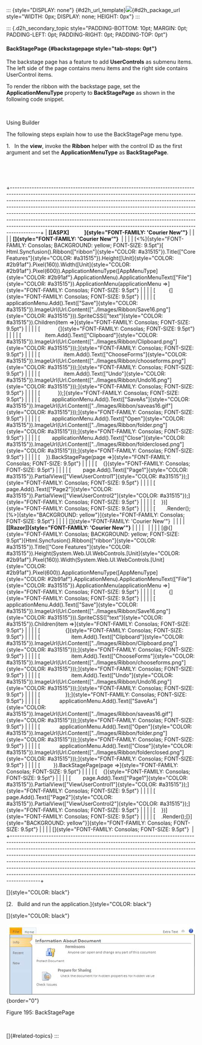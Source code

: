 ::: {style="DISPLAY: none"}
[](ms-xhelp:///?Id=d2h_url_template){#d2h_url_template}![](!package_url!){#d2h_package_url style="WIDTH: 0px; DISPLAY: none; HEIGHT: 0px"}
:::

::: {.d2h_secondary_topic style="PADDING-BOTTOM: 10pt; MARGIN: 0pt; PADDING-LEFT: 0pt; PADDING-RIGHT: 0pt; PADDING-TOP: 0pt"}
#### BackStagePage {#backstagepage style="tab-stops: 0pt"}

The backstage page has a feature to add **UserControls** as submenu items. The left side of the page contains menu items and the right side contains UserControl items.

To render the ribbon with the backstage page, set the **ApplicationMenuType** property to **BackStagePage** as shown in the following code snippet.

 

Using Builder

The following steps explain how to use the BackStagePage menu type.

1.   In the **view**, invoke the **Ribbon** helper with the control ID as the first argument and set the **ApplicationMenuType** as **BackStagePage**.

 

 

+------------------------------------------------------------------------------------------------------------------------------------------------------------------------------------------------------------------------------------------------------------------------------------------------------------------------------------------------------------------------------------------------------------------------------------------------------------------------------------------------------------------------------------------------------------------------------+
| **[\[ASPX\]            ]{style="FONT-FAMILY: 'Courier New'"}**                                                                                                                                                                                                                                                                                                                                                                                                                                                                                                               |
|                                                                                                                                                                                                                                                                                                                                                                                                                                                                                                                                                                              |
| **[]{style="FONT-FAMILY: 'Courier New'"}**                                                                                                                                                                                                                                                                                                                                                                                                                                                                                                                                   |
|                                                                                                                                                                                                                                                                                                                                                                                                                                                                                                                                                                              |
| [\<%]{style="FONT-FAMILY: Consolas; BACKGROUND: yellow; FONT-SIZE: 9.5pt"}[ Html.Syncfusion().Ribbon([\"ribbon\"]{style="COLOR: #a31515"}).Title([\"Core Features\"]{style="COLOR: #a31515"}).Height([Unit]{style="COLOR: #2b91af"}.Pixel(160)).Width([Unit]{style="COLOR: #2b91af"}.Pixel(600)).ApplicationMenuType([AppMenuType]{style="COLOR: #2b91af"}.ApplicationMenu).ApplicationMenuText([\"File\"]{style="COLOR: #a31515"}).ApplicationMenu(applicationMenu =\>]{style="FONT-FAMILY: Consolas; FONT-SIZE: 9.5pt"}                                                    |
|                                                                                                                                                                                                                                                                                                                                                                                                                                                                                                                                                                              |
| [         {]{style="FONT-FAMILY: Consolas; FONT-SIZE: 9.5pt"}                                                                                                                                                                                                                                                                                                                                                                                                                                                                                                                |
|                                                                                                                                                                                                                                                                                                                                                                                                                                                                                                                                                                              |
| [        applicationMenu.Add().Text([\"Save\"]{style="COLOR: #a31515"}).ImageUrl(Url.Content([\"../Images/Ribbon/Save16.png\"]{style="COLOR: #a31515"})).SpriteCSS([\"text\"]{style="COLOR: #a31515"}).Children(item =\>]{style="FONT-FAMILY: Consolas; FONT-SIZE: 9.5pt"}                                                                                                                                                                                                                                                                                                   |
|                                                                                                                                                                                                                                                                                                                                                                                                                                                                                                                                                                              |
| [            {]{style="FONT-FAMILY: Consolas; FONT-SIZE: 9.5pt"}                                                                                                                                                                                                                                                                                                                                                                                                                                                                                                             |
|                                                                                                                                                                                                                                                                                                                                                                                                                                                                                                                                                                              |
| [                item.Add().Text([\"Clipboard\"]{style="COLOR: #a31515"}).ImageUrl(Url.Content([\"../Images/Ribbon/Clipboard.png\"]{style="COLOR: #a31515"}));]{style="FONT-FAMILY: Consolas; FONT-SIZE: 9.5pt"}                                                                                                                                                                                                                                                                                                                                                             |
|                                                                                                                                                                                                                                                                                                                                                                                                                                                                                                                                                                              |
| [                item.Add().Text([\"ChooseForms\"]{style="COLOR: #a31515"}).ImageUrl(Url.Content([\"../Images/Ribbon/chooseforms.png\"]{style="COLOR: #a31515"}));]{style="FONT-FAMILY: Consolas; FONT-SIZE: 9.5pt"}                                                                                                                                                                                                                                                                                                                                                         |
|                                                                                                                                                                                                                                                                                                                                                                                                                                                                                                                                                                              |
| [                item.Add().Text([\"Undo\"]{style="COLOR: #a31515"}).ImageUrl(Url.Content([\"../Images/Ribbon/Undo16.png\"]{style="COLOR: #a31515"}));]{style="FONT-FAMILY: Consolas; FONT-SIZE: 9.5pt"}                                                                                                                                                                                                                                                                                                                                                                     |
|                                                                                                                                                                                                                                                                                                                                                                                                                                                                                                                                                                              |
| [            });]{style="FONT-FAMILY: Consolas; FONT-SIZE: 9.5pt"}                                                                                                                                                                                                                                                                                                                                                                                                                                                                                                           |
|                                                                                                                                                                                                                                                                                                                                                                                                                                                                                                                                                                              |
| [        applicationMenu.Add().Text([\"SaveAs\"]{style="COLOR: #a31515"}).ImageUrl(Url.Content([\"../Images/Ribbon/saveas16.gif\"]{style="COLOR: #a31515"}));]{style="FONT-FAMILY: Consolas; FONT-SIZE: 9.5pt"}                                                                                                                                                                                                                                                                                                                                                              |
|                                                                                                                                                                                                                                                                                                                                                                                                                                                                                                                                                                              |
| [        applicationMenu.Add().Text([\"Open\"]{style="COLOR: #a31515"}).ImageUrl(Url.Content([\"../Images/Ribbon/folder.png\"]{style="COLOR: #a31515"}));]{style="FONT-FAMILY: Consolas; FONT-SIZE: 9.5pt"}                                                                                                                                                                                                                                                                                                                                                                  |
|                                                                                                                                                                                                                                                                                                                                                                                                                                                                                                                                                                              |
| [        applicationMenu.Add().Text([\"Close\"]{style="COLOR: #a31515"}).ImageUrl(Url.Content([\"../Images/Ribbon/folderclosed.png\"]{style="COLOR: #a31515"}));]{style="FONT-FAMILY: Consolas; FONT-SIZE: 9.5pt"}                                                                                                                                                                                                                                                                                                                                                           |
|                                                                                                                                                                                                                                                                                                                                                                                                                                                                                                                                                                              |
| [    }).BackStagePage(page =\>]{style="FONT-FAMILY: Consolas; FONT-SIZE: 9.5pt"}                                                                                                                                                                                                                                                                                                                                                                                                                                                                                             |
|                                                                                                                                                                                                                                                                                                                                                                                                                                                                                                                                                                              |
| [    {]{style="FONT-FAMILY: Consolas; FONT-SIZE: 9.5pt"}                                                                                                                                                                                                                                                                                                                                                                                                                                                                                                                     |
|                                                                                                                                                                                                                                                                                                                                                                                                                                                                                                                                                                              |
| [        page.Add().Text([\"Page1\"]{style="COLOR: #a31515"}).PartialView([\"ViewUserControl1\"]{style="COLOR: #a31515"});]{style="FONT-FAMILY: Consolas; FONT-SIZE: 9.5pt"}                                                                                                                                                                                                                                                                                                                                                                                                 |
|                                                                                                                                                                                                                                                                                                                                                                                                                                                                                                                                                                              |
| [        page.Add().Text([\"Page2\"]{style="COLOR: #a31515"}).PartialView([\"ViewUserControl2\"]{style="COLOR: #a31515"});]{style="FONT-FAMILY: Consolas; FONT-SIZE: 9.5pt"}                                                                                                                                                                                                                                                                                                                                                                                                 |
|                                                                                                                                                                                                                                                                                                                                                                                                                                                                                                                                                                              |
| [    })]{style="FONT-FAMILY: Consolas; FONT-SIZE: 9.5pt"}                                                                                                                                                                                                                                                                                                                                                                                                                                                                                                                    |
|                                                                                                                                                                                                                                                                                                                                                                                                                                                                                                                                                                              |
| [       .Render();[%\>]{style="BACKGROUND: yellow"}]{style="FONT-FAMILY: Consolas; FONT-SIZE: 9.5pt"}                                                                                                                                                                                                                                                                                                                                                                                                                                                                        |
|                                                                                                                                                                                                                                                                                                                                                                                                                                                                                                                                                                              |
| []{style="FONT-FAMILY: 'Courier New'"}                                                                                                                                                                                                                                                                                                                                                                                                                                                                                                                                       |
|                                                                                                                                                                                                                                                                                                                                                                                                                                                                                                                                                                              |
| **[\[Razor\]]{style="FONT-FAMILY: 'Courier New'"}**                                                                                                                                                                                                                                                                                                                                                                                                                                                                                                                          |
|                                                                                                                                                                                                                                                                                                                                                                                                                                                                                                                                                                              |
|                                                                                                                                                                                                                                                                                                                                                                                                                                                                                                                                                                              |
|                                                                                                                                                                                                                                                                                                                                                                                                                                                                                                                                                                              |
| [\@{]{style="FONT-FAMILY: Consolas; BACKGROUND: yellow; FONT-SIZE: 9.5pt"}[Html.Syncfusion().Ribbon([\"ribbon\"]{style="COLOR: #a31515"}).Title([\"Core Features\"]{style="COLOR: #a31515"}).Height(System.Web.UI.WebControls.[Unit]{style="COLOR: #2b91af"}.Pixel(160)).Width(System.Web.UI.WebControls.[Unit]{style="COLOR: #2b91af"}.Pixel(600)).ApplicationMenuType([AppMenuType]{style="COLOR: #2b91af"}.ApplicationMenu).ApplicationMenuText([\"File\"]{style="COLOR: #a31515"}).ApplicationMenu(applicationMenu =\>]{style="FONT-FAMILY: Consolas; FONT-SIZE: 9.5pt"} |
|                                                                                                                                                                                                                                                                                                                                                                                                                                                                                                                                                                              |
| [         {]{style="FONT-FAMILY: Consolas; FONT-SIZE: 9.5pt"}                                                                                                                                                                                                                                                                                                                                                                                                                                                                                                                |
|                                                                                                                                                                                                                                                                                                                                                                                                                                                                                                                                                                              |
| [             applicationMenu.Add().Text([\"Save\"]{style="COLOR: #a31515"}).ImageUrl(Url.Content([\"../Images/Ribbon/Save16.png\"]{style="COLOR: #a31515"})).SpriteCSS([\"text\"]{style="COLOR: #a31515"}).Children(item =\>]{style="FONT-FAMILY: Consolas; FONT-SIZE: 9.5pt"}                                                                                                                                                                                                                                                                                              |
|                                                                                                                                                                                                                                                                                                                                                                                                                                                                                                                                                                              |
| [                 {]{style="FONT-FAMILY: Consolas; FONT-SIZE: 9.5pt"}                                                                                                                                                                                                                                                                                                                                                                                                                                                                                                        |
|                                                                                                                                                                                                                                                                                                                                                                                                                                                                                                                                                                              |
| [                     item.Add().Text([\"Clipboard\"]{style="COLOR: #a31515"}).ImageUrl(Url.Content([\"../Images/Ribbon/Clipboard.png\"]{style="COLOR: #a31515"}));]{style="FONT-FAMILY: Consolas; FONT-SIZE: 9.5pt"}                                                                                                                                                                                                                                                                                                                                                        |
|                                                                                                                                                                                                                                                                                                                                                                                                                                                                                                                                                                              |
| [                     item.Add().Text([\"ChooseForms\"]{style="COLOR: #a31515"}).ImageUrl(Url.Content([\"../Images/Ribbon/chooseforms.png\"]{style="COLOR: #a31515"}));]{style="FONT-FAMILY: Consolas; FONT-SIZE: 9.5pt"}                                                                                                                                                                                                                                                                                                                                                    |
|                                                                                                                                                                                                                                                                                                                                                                                                                                                                                                                                                                              |
| [                     item.Add().Text([\"Undo\"]{style="COLOR: #a31515"}).ImageUrl(Url.Content([\"../Images/Ribbon/Undo16.png\"]{style="COLOR: #a31515"}));]{style="FONT-FAMILY: Consolas; FONT-SIZE: 9.5pt"}                                                                                                                                                                                                                                                                                                                                                                |
|                                                                                                                                                                                                                                                                                                                                                                                                                                                                                                                                                                              |
| [                 });]{style="FONT-FAMILY: Consolas; FONT-SIZE: 9.5pt"}                                                                                                                                                                                                                                                                                                                                                                                                                                                                                                      |
|                                                                                                                                                                                                                                                                                                                                                                                                                                                                                                                                                                              |
| [             applicationMenu.Add().Text([\"SaveAs\"]{style="COLOR: #a31515"}).ImageUrl(Url.Content([\"../Images/Ribbon/saveas16.gif\"]{style="COLOR: #a31515"}));]{style="FONT-FAMILY: Consolas; FONT-SIZE: 9.5pt"}                                                                                                                                                                                                                                                                                                                                                         |
|                                                                                                                                                                                                                                                                                                                                                                                                                                                                                                                                                                              |
| [             applicationMenu.Add().Text([\"Open\"]{style="COLOR: #a31515"}).ImageUrl(Url.Content([\"../Images/Ribbon/folder.png\"]{style="COLOR: #a31515"}));]{style="FONT-FAMILY: Consolas; FONT-SIZE: 9.5pt"}                                                                                                                                                                                                                                                                                                                                                             |
|                                                                                                                                                                                                                                                                                                                                                                                                                                                                                                                                                                              |
| [             applicationMenu.Add().Text([\"Close\"]{style="COLOR: #a31515"}).ImageUrl(Url.Content([\"../Images/Ribbon/folderclosed.png\"]{style="COLOR: #a31515"}));]{style="FONT-FAMILY: Consolas; FONT-SIZE: 9.5pt"}                                                                                                                                                                                                                                                                                                                                                      |
|                                                                                                                                                                                                                                                                                                                                                                                                                                                                                                                                                                              |
| [         }).BackStagePage(page =\>]{style="FONT-FAMILY: Consolas; FONT-SIZE: 9.5pt"}                                                                                                                                                                                                                                                                                                                                                                                                                                                                                        |
|                                                                                                                                                                                                                                                                                                                                                                                                                                                                                                                                                                              |
| [    {]{style="FONT-FAMILY: Consolas; FONT-SIZE: 9.5pt"}                                                                                                                                                                                                                                                                                                                                                                                                                                                                                                                     |
|                                                                                                                                                                                                                                                                                                                                                                                                                                                                                                                                                                              |
| [        page.Add().Text([\"Page1\"]{style="COLOR: #a31515"}).PartialView([\"ViewUserControl1\"]{style="COLOR: #a31515"});]{style="FONT-FAMILY: Consolas; FONT-SIZE: 9.5pt"}                                                                                                                                                                                                                                                                                                                                                                                                 |
|                                                                                                                                                                                                                                                                                                                                                                                                                                                                                                                                                                              |
| [        page.Add().Text([\"Page2\"]{style="COLOR: #a31515"}).PartialView([\"ViewUserControl2\"]{style="COLOR: #a31515"});]{style="FONT-FAMILY: Consolas; FONT-SIZE: 9.5pt"}                                                                                                                                                                                                                                                                                                                                                                                                 |
|                                                                                                                                                                                                                                                                                                                                                                                                                                                                                                                                                                              |
| [    })]{style="FONT-FAMILY: Consolas; FONT-SIZE: 9.5pt"}                                                                                                                                                                                                                                                                                                                                                                                                                                                                                                                    |
|                                                                                                                                                                                                                                                                                                                                                                                                                                                                                                                                                                              |
| [    .Render();[}]{style="BACKGROUND: yellow"}]{style="FONT-FAMILY: Consolas; FONT-SIZE: 9.5pt"}                                                                                                                                                                                                                                                                                                                                                                                                                                                                             |
|                                                                                                                                                                                                                                                                                                                                                                                                                                                                                                                                                                              |
| []{style="FONT-FAMILY: Consolas; FONT-SIZE: 9.5pt"}                                                                                                                                                                                                                                                                                                                                                                                                                                                                                                                          |
+------------------------------------------------------------------------------------------------------------------------------------------------------------------------------------------------------------------------------------------------------------------------------------------------------------------------------------------------------------------------------------------------------------------------------------------------------------------------------------------------------------------------------------------------------------------------------+

[]{style="COLOR: black"} 

[2.   Build and run the application.]{style="COLOR: black"}

[]{style="COLOR: black"} 

![](ImagesExt/image56_205.jpg){border="0"}

Figure 195: BackStagePage

 

[]{#related-topics}
:::
